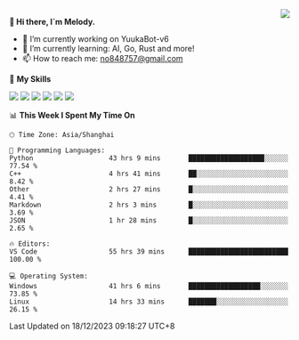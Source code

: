 <a href="#">
  <img align="right" src="https://github-readme-stats.vercel.app/api?username=melodyyuuka&count_private=true&show_icons=true" />
</a>

**👋 Hi there, I`m Melody.**

- 🔭 I’m currently working on YuukaBot-v6
- 🌱 I’m currently learning: AI, Go, Rust and more!
- 📫 How to reach me: no848757@gmail.com

🌟 **My Skills** 

![](https://img.shields.io/badge/-Python-3e74a2?style=flat-square&logo=Python&logoColor=fff)
![](https://img.shields.io/badge/-Java-007396?style=flat-square&logo=OpenJDK&logoColor=fff)
![](https://img.shields.io/badge/-Node.js-339933?style=flat-square&logo=Node.js&logoColor=fff)
![](https://img.shields.io/badge/-Git-f05032?style=flat-square&logo=git&logoColor=fff)
![](https://img.shields.io/badge/-PostgreSQL-4169e1?style=flat-square&logo=PostgreSQL&logoColor=fff)
![](https://img.shields.io/badge/-VSCode-007acc?style=flat-square&logo=Visual-Studio-Code&logoColor=fff)


<!--START_SECTION:waka-->
📊 **This Week I Spent My Time On** 

```text
🕑︎ Time Zone: Asia/Shanghai

💬 Programming Languages: 
Python                   43 hrs 9 mins       ███████████████████░░░░░░   77.54 % 
C++                      4 hrs 41 mins       ██░░░░░░░░░░░░░░░░░░░░░░░    8.42 % 
Other                    2 hrs 27 mins       █░░░░░░░░░░░░░░░░░░░░░░░░    4.41 % 
Markdown                 2 hrs 3 mins        █░░░░░░░░░░░░░░░░░░░░░░░░    3.69 % 
JSON                     1 hr 28 mins        █░░░░░░░░░░░░░░░░░░░░░░░░    2.65 % 

🔥 Editors: 
VS Code                  55 hrs 39 mins      █████████████████████████   100.00 % 

💻 Operating System: 
Windows                  41 hrs 6 mins       ██████████████████░░░░░░░   73.85 % 
Linux                    14 hrs 33 mins      ███████░░░░░░░░░░░░░░░░░░   26.15 % 
```


 Last Updated on 18/12/2023 09:18:27 UTC+8
<!--END_SECTION:waka-->
